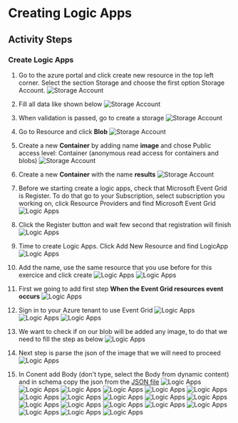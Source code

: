 # Creating Logic Apps

## Activity Steps
### Create Logic Apps

1. Go to the azure portal and click create new resource in the top left corner. Select the section Storage and choose the first option Storage Account.
![Storage Account](../images/04-CreateLogicApp/01.StorageAccount.png)

2. Fill all data like shown below
![Storage Account](../images/04-CreateLogicApp/02.StorageAccount.png)

3. When validation is passed, go to create a storage
![Storage Account](../images/04-CreateLogicApp/03.StorageAccount.png)

4. Go to Resource and click **Blob**
![Storage Account](../images/04-CreateLogicApp/05.StorageAccount.png)

5. Create a new **Container** by adding name **image** and chose Public access level: Container (anonymous read access for containers and blobs)
![Storage Account](../images/04-CreateLogicApp/06.StorageAccount.png)

6. Create a new **Container** with the name **results**
![Storage Account](../images/04-CreateLogicApp/07.StorageAccount.png)

7. Before we starting create a logic apps, check that Microsoft Event Grid is Register. To do that go to your Subscription, select subscription you working on, click Resource Providers and find Microsoft Event Grid
![Logic Apps](../images/04-CreateLogicApp/08.EventGrid.png)

8. Click the Register button and wait few second that registration will finish
![Logic Apps](../images/04-CreateLogicApp/09.EventGrid.png)

9. Time to create Logic Apps. Click Add New Resource and find LogicApp
![Logic Apps](../images/04-CreateLogicApp/10.LogciApp.png)

10. Add the name, use the same resource that you use before for this exercice and click create
![Logic Apps](../images/04-CreateLogicApp/11.LogicApp.png)
![Logic Apps](../images/04-CreateLogicApp/12.LogicApp.png)

11. First we going to add first step **When the Event Grid resources event occurs**
![Logic Apps](../images/04-CreateLogicApp/13.LogicApp.png)

12. Sign in to your Azure tenant to use Event Grid
![Logic Apps](../images/04-CreateLogicApp/14.LogicApp.png)
![Logic Apps](../images/04-CreateLogicApp/15.LogicApp.png)
![Logic Apps](../images/04-CreateLogicApp/16.LogicApp.png)

13. We want to check if on our blob will be added any image, to do that we need to fill the step as below
![Logic Apps](../images/04-CreateLogicApp/18.LogicApp.png)

14. Next step is parse the json of the image that we will need to proceed
![Logic Apps](../images/04-CreateLogicApp/19.LogicApp.png)

15. In Conent add Body (don't type, select the Body from dynamic content) and in schema copy the json from the [JSON file]()
![Logic Apps](../images/04-CreateLogicApp/21.LogicApp.png)
![Logic Apps](../images/04-CreateLogicApp/22.LogicApp.png)
![Logic Apps](../images/04-CreateLogicApp/23.LogicApp.png)
![Logic Apps](../images/04-CreateLogicApp/24.LogicApp.png)
![Logic Apps](../images/04-CreateLogicApp/25.LogicApp.png)
![Logic Apps](../images/04-CreateLogicApp/26.LogicApp.png)
![Logic Apps](../images/04-CreateLogicApp/27.LogicApp.png)
![Logic Apps](../images/04-CreateLogicApp/28.LogicApp.png)
![Logic Apps](../images/04-CreateLogicApp/29.LogicApp.png)
![Logic Apps](../images/04-CreateLogicApp/30.LogicApp.png)
![Logic Apps](../images/04-CreateLogicApp/31.LogicApp.png)
![Logic Apps](../images/04-CreateLogicApp/32.LogicApp.png)
![Logic Apps](../images/04-CreateLogicApp/33.LogicApp.png)
![Logic Apps](../images/04-CreateLogicApp/34.LogicApp.png)
![Logic Apps](../images/04-CreateLogicApp/35.LogicApp.png)
![Logic Apps](../images/04-CreateLogicApp/36.LogicApp.png)
![Logic Apps](../images/04-CreateLogicApp/37.LogicApp.png)
![Logic Apps](../images/04-CreateLogicApp/38.LogicApp.png)
![Logic Apps](../images/04-CreateLogicApp/39.LogicApp.png)
